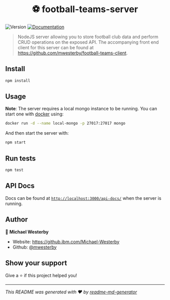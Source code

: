 <h1 align="center">⚽️ football-teams-server</h1>
<p>
  <img alt="Version" src="https://img.shields.io/badge/version-1.0.0-blue.svg?cacheSeconds=2592000" />
  <a href="#api-docs" target="_blank">
    <img alt="Documentation" src="https://img.shields.io/badge/documentation-yes-brightgreen.svg" />
  </a>
</p>

> NodeJS server allowing you to store football club data and perform CRUD operations on the exposed API. The accompanying front end client for this server can be found at https://github.com/mwesterby/football-teams-client.

## Install

```sh
npm install
```

## Usage

**Note**: The server requires a local mongo instance to be running. You can start one with [docker](https://www.docker.com/) using:
```sh
docker run -d --name local-mongo -p 27017:27017 mongo
```

And then start the server with:
```sh
npm start
```

## Run tests

```sh
npm test
```

## API Docs
Docs can be found at [`http://localhost:3000/api-docs/`](http://localhost:3000/api-docs/)  when the server is running.

## Author

👤 **Michael Westerby**

* Website: https://github.ibm.com/Michael-Westerby
* Github: [@mwesterby](https://github.com/mwesterby)

## Show your support

Give a ⭐️ if this project helped you!

***
_This README was generated with ❤️ by [readme-md-generator](https://github.com/kefranabg/readme-md-generator)_
